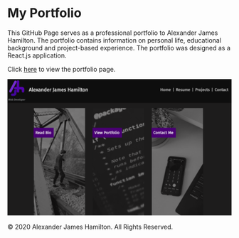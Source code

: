 # My Portfolio

This GitHub Page serves as a professional portfolio to Alexander James Hamilton. The portfolio contains information on personal life, educational background and project-based experience. The portfolio was designed as a React.js application.

Click [here](https://ajh-my-react-portfolio.herokuapp.com/) to view the portfolio page.

![AJH_Portfolio](./public/assets/images/portfolio_screenshot.PNG)

© 2020 Alexander James Hamilton. All Rights Reserved.
